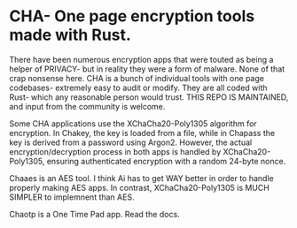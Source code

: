 # CHA- One page encryption tools made with Rust. 


There have been numerous encryption apps that were touted as being a helper of PRIVACY- but in reality they were a form of malware. None of that crap nonsense here. CHA is a bunch of individual tools with one page codebases- extremely easy to audit or modify. They are all coded with Rust- which any reasonable person would trust.  THIS REPO IS MAINTAINED, and input from the community is welcome. 


Some CHA applications use the XChaCha20-Poly1305 algorithm for encryption. In Chakey, the key is loaded from a file, while in Chapass the key is derived from a password using Argon2. However, the actual encryption/decryption process in both apps is handled by XChaCha20-Poly1305, ensuring authenticated encryption with a random 24-byte nonce.

Chaaes is an AES tool. I think Ai has to get WAY better in order to handle properly making AES apps. In contrast, XChaCha20-Poly1305 is MUCH SIMPLER to implemnent than AES. 

Chaotp is a One Time Pad app. Read the docs. 


